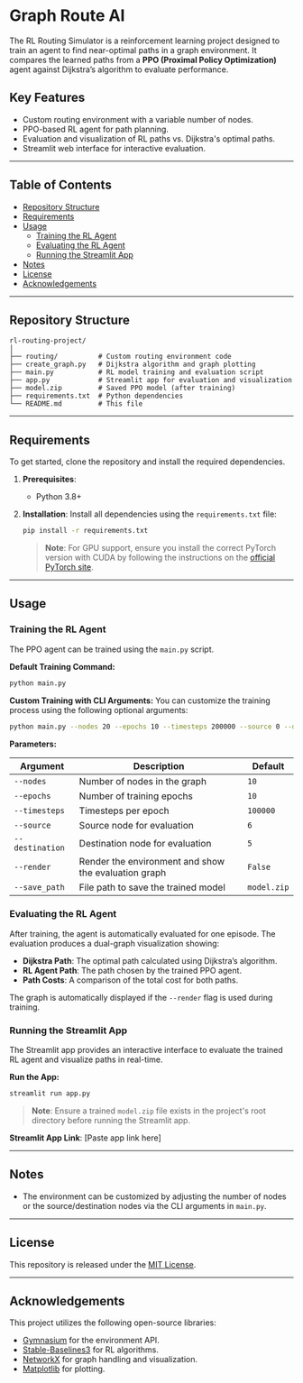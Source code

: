 # Graph Route AI

The RL Routing Simulator is a reinforcement learning project designed to train an agent to find near-optimal paths in a graph environment. It compares the learned paths from a **PPO (Proximal Policy Optimization)** agent against Dijkstra’s algorithm to evaluate performance.

## Key Features

  - Custom routing environment with a variable number of nodes.
  - PPO-based RL agent for path planning.
  - Evaluation and visualization of RL paths vs. Dijkstra's optimal paths.
  - Streamlit web interface for interactive evaluation.

-----

## Table of Contents

  - [Repository Structure](#repository-structure)
  - [Requirements](#requirements)
  - [Usage](#usage)
      - [Training the RL Agent](#training-the-rl-agent)
      - [Evaluating the RL Agent](#evaluating-the-rl-agent)
      - [Running the Streamlit App](#running-the-streamlit-app)
  - [Notes](#notes)
  - [License](#license)
  - [Acknowledgements](#acknowledgements)

-----

## Repository Structure

```
rl-routing-project/
│
├── routing/          # Custom routing environment code
├── create_graph.py   # Dijkstra algorithm and graph plotting
├── main.py           # RL model training and evaluation script
├── app.py            # Streamlit app for evaluation and visualization
├── model.zip         # Saved PPO model (after training)
├── requirements.txt  # Python dependencies
└── README.md         # This file
```

-----

## Requirements

To get started, clone the repository and install the required dependencies.

1.  **Prerequisites**:

      * Python 3.8+

2.  **Installation**:
    Install all dependencies using the `requirements.txt` file:

    ```bash
    pip install -r requirements.txt
    ```

    > **Note**: For GPU support, ensure you install the correct PyTorch version with CUDA by following the instructions on the [official PyTorch site](https://pytorch.org/get-started/locally/).

-----

## Usage

### Training the RL Agent

The PPO agent can be trained using the `main.py` script.

**Default Training Command:**

```bash
python main.py
```

**Custom Training with CLI Arguments:**
You can customize the training process using the following optional arguments:

```bash
python main.py --nodes 20 --epochs 10 --timesteps 200000 --source 0 --destination 5 --render --save_path model.zip
```

**Parameters:**

| Argument        | Description                                       | Default     |
|-----------------|---------------------------------------------------|-------------|
| `--nodes`       | Number of nodes in the graph                      | `10`        |
| `--epochs`      | Number of training epochs                         | `10`        |
| `--timesteps`   | Timesteps per epoch                               | `100000`    |
| `--source`      | Source node for evaluation                        | `6`         |
| `--destination` | Destination node for evaluation                   | `5`         |
| `--render`      | Render the environment and show the evaluation graph | `False`     |
| `--save_path`   | File path to save the trained model               | `model.zip` |

### Evaluating the RL Agent

After training, the agent is automatically evaluated for one episode. The evaluation produces a dual-graph visualization showing:

  - **Dijkstra Path**: The optimal path calculated using Dijkstra’s algorithm.
  - **RL Agent Path**: The path chosen by the trained PPO agent.
  - **Path Costs**: A comparison of the total cost for both paths.

The graph is automatically displayed if the `--render` flag is used during training.

### Running the Streamlit App

The Streamlit app provides an interactive interface to evaluate the trained RL agent and visualize paths in real-time.

**Run the App:**

```bash
streamlit run app.py
```

> **Note**: Ensure a trained `model.zip` file exists in the project's root directory before running the Streamlit app.

**Streamlit App Link**: [Paste app link here]

-----

## Notes

  - The environment can be customized by adjusting the number of nodes or the source/destination nodes via the CLI arguments in `main.py`.

-----

## License

This repository is released under the [MIT License](https://opensource.org/licenses/MIT).

-----

## Acknowledgements

This project utilizes the following open-source libraries:

- [Gymnasium](https://gymnasium.farama.org/) for the environment API.
- [Stable-Baselines3](https://github.com/DLR-RM/stable-baselines3) for RL algorithms.
- [NetworkX](https://networkx.org/) for graph handling and visualization.
- [Matplotlib](https://matplotlib.org/) for plotting.